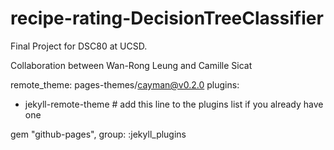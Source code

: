 # recipe-rating-DecisionTreeClassifier
Final Project for DSC80 at UCSD.

Collaboration between Wan-Rong Leung and Camille Sicat

remote_theme: pages-themes/cayman@v0.2.0
plugins:
- jekyll-remote-theme # add this line to the plugins list if you already have one

gem "github-pages", group: :jekyll_plugins